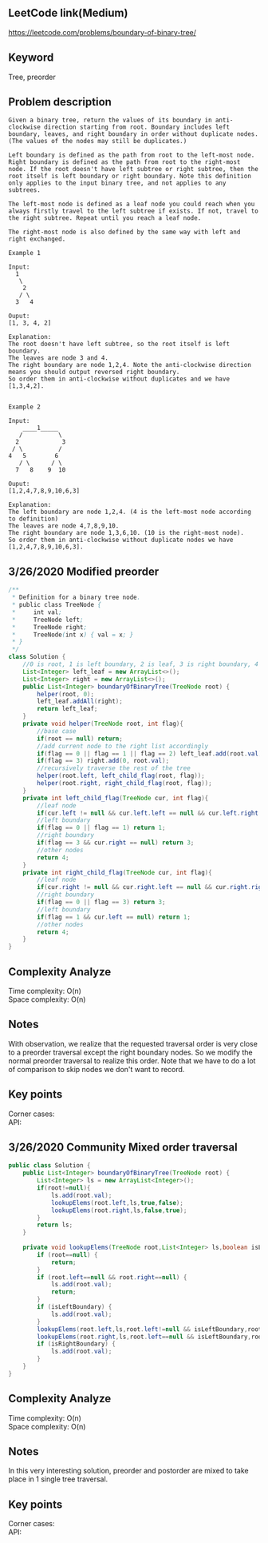 ## LeetCode link(Medium)
https://leetcode.com/problems/boundary-of-binary-tree/

## Keyword
Tree, preorder

## Problem description
```
Given a binary tree, return the values of its boundary in anti-clockwise direction starting from root. Boundary includes left boundary, leaves, and right boundary in order without duplicate nodes.  (The values of the nodes may still be duplicates.)

Left boundary is defined as the path from root to the left-most node. Right boundary is defined as the path from root to the right-most node. If the root doesn't have left subtree or right subtree, then the root itself is left boundary or right boundary. Note this definition only applies to the input binary tree, and not applies to any subtrees.

The left-most node is defined as a leaf node you could reach when you always firstly travel to the left subtree if exists. If not, travel to the right subtree. Repeat until you reach a leaf node.

The right-most node is also defined by the same way with left and right exchanged.

Example 1

Input:
  1
   \
    2
   / \
  3   4

Ouput:
[1, 3, 4, 2]

Explanation:
The root doesn't have left subtree, so the root itself is left boundary.
The leaves are node 3 and 4.
The right boundary are node 1,2,4. Note the anti-clockwise direction means you should output reversed right boundary.
So order them in anti-clockwise without duplicates and we have [1,3,4,2].
 

Example 2

Input:
    ____1_____
   /          \
  2            3
 / \          / 
4   5        6   
   / \      / \
  7   8    9  10  
       
Ouput:
[1,2,4,7,8,9,10,6,3]

Explanation:
The left boundary are node 1,2,4. (4 is the left-most node according to definition)
The leaves are node 4,7,8,9,10.
The right boundary are node 1,3,6,10. (10 is the right-most node).
So order them in anti-clockwise without duplicate nodes we have [1,2,4,7,8,9,10,6,3].
```
## 3/26/2020 Modified preorder

```java
/**
 * Definition for a binary tree node.
 * public class TreeNode {
 *     int val;
 *     TreeNode left;
 *     TreeNode right;
 *     TreeNode(int x) { val = x; }
 * }
 */
class Solution {
    //0 is root, 1 is left boundary, 2 is leaf, 3 is right boundary, 4 is others
    List<Integer> left_leaf = new ArrayList<>();
    List<Integer> right = new ArrayList<>();
    public List<Integer> boundaryOfBinaryTree(TreeNode root) {
        helper(root, 0);
        left_leaf.addAll(right);
        return left_leaf;
    }
    private void helper(TreeNode root, int flag){
        //base case
        if(root == null) return;
        //add current node to the right list accordingly
        if(flag == 0 || flag == 1 || flag == 2) left_leaf.add(root.val);
        if(flag == 3) right.add(0, root.val);
        //recursively traverse the rest of the tree
        helper(root.left, left_child_flag(root, flag));
        helper(root.right, right_child_flag(root, flag));
    }
    private int left_child_flag(TreeNode cur, int flag){
        //leaf node
        if(cur.left != null && cur.left.left == null && cur.left.right == null) return 2;
        //left boundary
        if(flag == 0 || flag == 1) return 1;
        //right boundary
        if(flag == 3 && cur.right == null) return 3;
        //other nodes
        return 4;
    }
    private int right_child_flag(TreeNode cur, int flag){
        //leaf node
        if(cur.right != null && cur.right.left == null && cur.right.right == null) return 2;
        //right boundary
        if(flag == 0 || flag == 3) return 3;
        //left boundary
        if(flag == 1 && cur.left == null) return 1;
        //other nodes
        return 4;
    }
}
```

## Complexity Analyze
Time complexity: O(n) \
Space complexity: O(n)

## Notes
With observation, we realize that the requested traversal order is very close to a preorder traversal except the right boundary nodes. So we modify the normal preorder traversal to realize this order. Note that we have to do a lot of comparison to skip nodes we don't want to record.

## Key points
Corner cases: \
API:


## 3/26/2020 Community Mixed order traversal

```java
public class Solution {
    public List<Integer> boundaryOfBinaryTree(TreeNode root) {
        List<Integer> ls = new ArrayList<Integer>();
        if(root!=null){
            ls.add(root.val);
            lookupElems(root.left,ls,true,false);      
            lookupElems(root.right,ls,false,true);
        }
        return ls;
    }
    
    private void lookupElems(TreeNode root,List<Integer> ls,boolean isLeftBoundary,boolean isRightBoundary){
        if (root==null) {
            return;
        }
        if (root.left==null && root.right==null) {
            ls.add(root.val);
            return;
        }        
        if (isLeftBoundary) {
            ls.add(root.val);
        } 
        lookupElems(root.left,ls,root.left!=null && isLeftBoundary,root.right==null && isRightBoundary);
        lookupElems(root.right,ls,root.left==null && isLeftBoundary,root.right!=null && isRightBoundary);
        if (isRightBoundary) {
            ls.add(root.val);
        }
    }
}
```

## Complexity Analyze
Time complexity: O(n)\
Space complexity: O(n)

## Notes
In this very interesting solution, preorder and postorder are mixed to take place in 1 single tree traversal.

## Key points
Corner cases:\
API:
